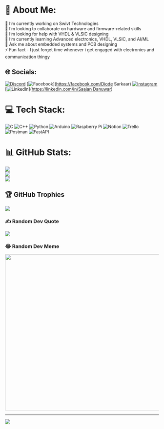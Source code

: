# 💫 About Me:
🔭 I’m currently working on Swivt Technologies<br>👯 I’m looking to collaborate on hardware and firmware-related skills<br>🤝 I’m looking for help with VHDL & VLSIC designing<br>🌱 I’m currently learning Advanced electronics, VHDL, VLSIC, and AI/ML<br>💬 Ask me about embedded systems and PCB designing<br>⚡ Fun fact - I just forget time whenever i get engaged with electronics and communication thingy


## 🌐 Socials:
[![Discord](https://img.shields.io/badge/Discord-%237289DA.svg?logo=discord&logoColor=white)](https://discord.gg/Saajan#4349) [![Facebook](https://img.shields.io/badge/Facebook-%231877F2.svg?logo=Facebook&logoColor=white)](https://facebook.com/Diode Sarkaar) [![Instagram](https://img.shields.io/badge/Instagram-%23E4405F.svg?logo=Instagram&logoColor=white)](https://www.linkedin.com/in/saajan-danuwar/) [![LinkedIn](https://img.shields.io/badge/LinkedIn-%230077B5.svg?logo=linkedin&logoColor=white)]([https://linkedin.com/in/Saajan Danuwar](https://www.linkedin.com/in/saajan-danuwar/)) 

# 💻 Tech Stack:
![C](https://img.shields.io/badge/c-%2300599C.svg?style=for-the-badge&logo=c&logoColor=white) ![C++](https://img.shields.io/badge/c++-%2300599C.svg?style=for-the-badge&logo=c%2B%2B&logoColor=white) ![Python](https://img.shields.io/badge/python-3670A0?style=for-the-badge&logo=python&logoColor=ffdd54) ![Arduino](https://img.shields.io/badge/-Arduino-00979D?style=for-the-badge&logo=Arduino&logoColor=white) ![Raspberry Pi](https://img.shields.io/badge/-RaspberryPi-C51A4A?style=for-the-badge&logo=Raspberry-Pi) ![Notion](https://img.shields.io/badge/Notion-%23000000.svg?style=for-the-badge&logo=notion&logoColor=white) ![Trello](https://img.shields.io/badge/Trello-%23026AA7.svg?style=for-the-badge&logo=Trello&logoColor=white) ![Postman](https://img.shields.io/badge/Postman-FF6C37?style=for-the-badge&logo=postman&logoColor=white) ![FastAPI](https://img.shields.io/badge/FastAPI-005571?style=for-the-badge&logo=fastapi)
# 📊 GitHub Stats:
![](https://github-readme-stats.vercel.app/api?username=saajan-danuwar&theme=dark&hide_border=false&include_all_commits=true&count_private=true)<br/>
![](https://github-readme-streak-stats.herokuapp.com/?user=saajan-danuwar&theme=dark&hide_border=false)<br/>
![](https://github-readme-stats.vercel.app/api/top-langs/?username=saajan-danuwar&theme=dark&hide_border=false&include_all_commits=true&count_private=true&layout=compact)

## 🏆 GitHub Trophies
![](https://github-profile-trophy.vercel.app/?username=saajan-danuwar&theme=radical&no-frame=false&no-bg=true&margin-w=4)

### ✍️ Random Dev Quote
![](https://quotes-github-readme.vercel.app/api?type=horizontal&theme=radical)

### 😂 Random Dev Meme
<img src="https://random-memer.herokuapp.com/" width="512px"/>

---
[![](https://visitcount.itsvg.in/api?id=saajan-danuwar&icon=0&color=0)](https://visitcount.itsvg.in)

<!-- Proudly created with GPRM ( https://gprm.itsvg.in ) -->
